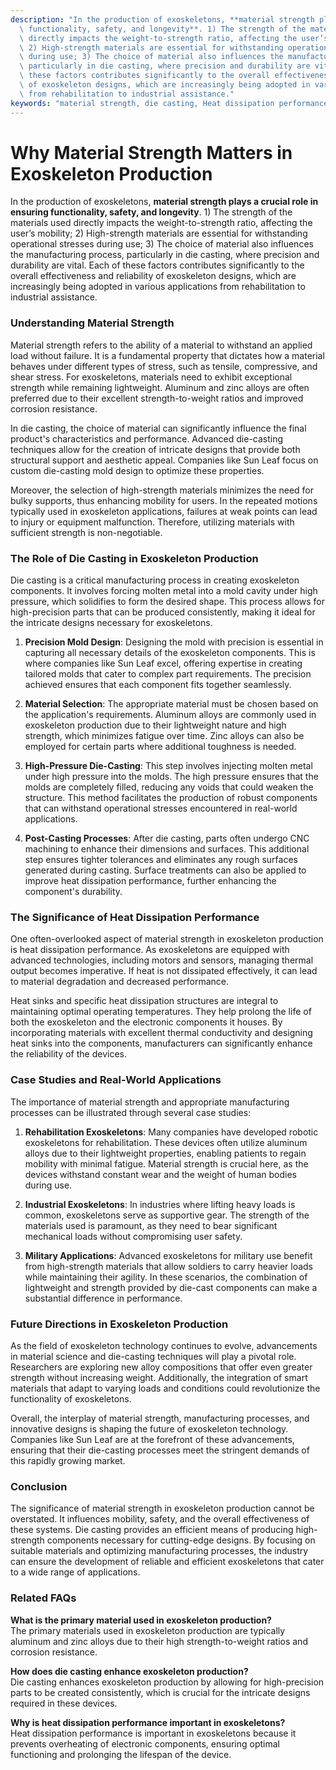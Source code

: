 ```yaml
---
description: "In the production of exoskeletons, **material strength plays a crucial role in ensuring\
  \ functionality, safety, and longevity**. 1) The strength of the materials used\
  \ directly impacts the weight-to-strength ratio, affecting the user’s mobility;\
  \ 2) High-strength materials are essential for withstanding operational stresses\
  \ during use; 3) The choice of material also influences the manufacturing process,\
  \ particularly in die casting, where precision and durability are vital. Each of\
  \ these factors contributes significantly to the overall effectiveness and reliability\
  \ of exoskeleton designs, which are increasingly being adopted in various applications\
  \ from rehabilitation to industrial assistance."
keywords: "material strength, die casting, Heat dissipation performance, Die-casting process"
---
```

# Why Material Strength Matters in Exoskeleton Production

In the production of exoskeletons, **material strength plays a crucial role in ensuring functionality, safety, and longevity**. 1) The strength of the materials used directly impacts the weight-to-strength ratio, affecting the user’s mobility; 2) High-strength materials are essential for withstanding operational stresses during use; 3) The choice of material also influences the manufacturing process, particularly in die casting, where precision and durability are vital. Each of these factors contributes significantly to the overall effectiveness and reliability of exoskeleton designs, which are increasingly being adopted in various applications from rehabilitation to industrial assistance.

### Understanding Material Strength

Material strength refers to the ability of a material to withstand an applied load without failure. It is a fundamental property that dictates how a material behaves under different types of stress, such as tensile, compressive, and shear stress. For exoskeletons, materials need to exhibit exceptional strength while remaining lightweight. Aluminum and zinc alloys are often preferred due to their excellent strength-to-weight ratios and improved corrosion resistance.

In die casting, the choice of material can significantly influence the final product's characteristics and performance. Advanced die-casting techniques allow for the creation of intricate designs that provide both structural support and aesthetic appeal. Companies like Sun Leaf focus on custom die-casting mold design to optimize these properties. 

Moreover, the selection of high-strength materials minimizes the need for bulky supports, thus enhancing mobility for users. In the repeated motions typically used in exoskeleton applications, failures at weak points can lead to injury or equipment malfunction. Therefore, utilizing materials with sufficient strength is non-negotiable.

### The Role of Die Casting in Exoskeleton Production

Die casting is a critical manufacturing process in creating exoskeleton components. It involves forcing molten metal into a mold cavity under high pressure, which solidifies to form the desired shape. This process allows for high-precision parts that can be produced consistently, making it ideal for the intricate designs necessary for exoskeletons.

1. **Precision Mold Design**: Designing the mold with precision is essential in capturing all necessary details of the exoskeleton components. This is where companies like Sun Leaf excel, offering expertise in creating tailored molds that cater to complex part requirements. The precision achieved ensures that each component fits together seamlessly.

2. **Material Selection**: The appropriate material must be chosen based on the application's requirements. Aluminum alloys are commonly used in exoskeleton production due to their lightweight nature and high strength, which minimizes fatigue over time. Zinc alloys can also be employed for certain parts where additional toughness is needed.

3. **High-Pressure Die-Casting**: This step involves injecting molten metal under high pressure into the molds. The high pressure ensures that the molds are completely filled, reducing any voids that could weaken the structure. This method facilitates the production of robust components that can withstand operational stresses encountered in real-world applications.

4. **Post-Casting Processes**: After die casting, parts often undergo CNC machining to enhance their dimensions and surfaces. This additional step ensures tighter tolerances and eliminates any rough surfaces generated during casting. Surface treatments can also be applied to improve heat dissipation performance, further enhancing the component's durability.

### The Significance of Heat Dissipation Performance

One often-overlooked aspect of material strength in exoskeleton production is heat dissipation performance. As exoskeletons are equipped with advanced technologies, including motors and sensors, managing thermal output becomes imperative. If heat is not dissipated effectively, it can lead to material degradation and decreased performance. 

Heat sinks and specific heat dissipation structures are integral to maintaining optimal operating temperatures. They help prolong the life of both the exoskeleton and the electronic components it houses. By incorporating materials with excellent thermal conductivity and designing heat sinks into the components, manufacturers can significantly enhance the reliability of the devices.

### Case Studies and Real-World Applications 

The importance of material strength and appropriate manufacturing processes can be illustrated through several case studies:

1. **Rehabilitation Exoskeletons**: Many companies have developed robotic exoskeletons for rehabilitation. These devices often utilize aluminum alloys due to their lightweight properties, enabling patients to regain mobility with minimal fatigue. Material strength is crucial here, as the devices withstand constant wear and the weight of human bodies during use.

2. **Industrial Exoskeletons**: In industries where lifting heavy loads is common, exoskeletons serve as supportive gear. The strength of the materials used is paramount, as they need to bear significant mechanical loads without compromising user safety.

3. **Military Applications**: Advanced exoskeletons for military use benefit from high-strength materials that allow soldiers to carry heavier loads while maintaining their agility. In these scenarios, the combination of lightweight and strength provided by die-cast components can make a substantial difference in performance.

### Future Directions in Exoskeleton Production

As the field of exoskeleton technology continues to evolve, advancements in material science and die-casting techniques will play a pivotal role. Researchers are exploring new alloy compositions that offer even greater strength without increasing weight. Additionally, the integration of smart materials that adapt to varying loads and conditions could revolutionize the functionality of exoskeletons.

Overall, the interplay of material strength, manufacturing processes, and innovative designs is shaping the future of exoskeleton technology. Companies like Sun Leaf are at the forefront of these advancements, ensuring that their die-casting processes meet the stringent demands of this rapidly growing market.

### Conclusion

The significance of material strength in exoskeleton production cannot be overstated. It influences mobility, safety, and the overall effectiveness of these systems. Die casting provides an efficient means of producing high-strength components necessary for cutting-edge designs. By focusing on suitable materials and optimizing manufacturing processes, the industry can ensure the development of reliable and efficient exoskeletons that cater to a wide range of applications.

### Related FAQs

**What is the primary material used in exoskeleton production?**  
The primary materials used in exoskeleton production are typically aluminum and zinc alloys due to their high strength-to-weight ratios and corrosion resistance. 

**How does die casting enhance exoskeleton production?**  
Die casting enhances exoskeleton production by allowing for high-precision parts to be created consistently, which is crucial for the intricate designs required in these devices.

**Why is heat dissipation performance important in exoskeletons?**  
Heat dissipation performance is important in exoskeletons because it prevents overheating of electronic components, ensuring optimal functioning and prolonging the lifespan of the device.
